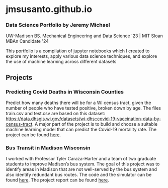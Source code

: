 # jmsusanto.github.io
### Data Science Portfolio by Jeremy Michael
UW-Madison BS. Mechanical Engineering and Data Science '23 |  MIT Sloan MBAn Candidate '24

This portfolio is a compilation of jupyter notebooks which I created to explore my interests, apply various data science techniques, and explore the use of machine learning across different datasets    

## Projects
### Predicting Covid Deaths in Wisconsin Counties 
Predict how many deaths there will be for a WI census tract, given the number of people who have tested positive, broken down by age. The files train.csv and test.csv are based on this dataset: https://data.dhsgis.wi.gov/datasets/wi-dhs::covid-19-vaccination-data-by-census-tract. A major part of the project is to build and choose a suitable machine learning model that can predict the Covid-19 mortality rate. The project can be found [here](https://github.com/jmsusanto/Covid-Deaths).
<br>
### Bus Transit in Madison Wisconsin  
I worked with Professor Tyler Caraza-Harter and a team of two graduate students to improve Madison’s bus system. The goal of this project was to identify areas in Madison that are not well-served by the bus system and also identify redundant bus routes. The code and the simulator can be found [here](https://github.com/wisc-bus). The project report can be found [here](https://htmlpreview.github.io/?https://github.com/jmsusanto/Bus-Transit-Project/blob/master/Final%20Report.html).    
<br>


